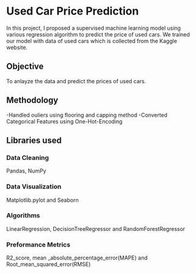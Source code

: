 
# Used Car Price Prediction
In this project, I proposed a supervised machine
learning model using various regression algorithm to predict the price of used cars.
We trained our model with data of used cars which is collected from the Kaggle website.

## Objective
To anlayze the data and predict the prices of used cars.

## Methodology
-Handled ouliers using flooring and capping method
-Converted Categorical Features using One-Hot-Encoding


## Libraries used

### Data Cleaning
Pandas, NumPy

### Data Visualization
Matplotlib.pylot and Seaborn

### Algorithms
LinearRegression, DecisionTreeRegressor and RandomForestRegressor

### Preformance Metrics
R2_score, mean _absolute_percentage_error(MAPE) and 
Root_mean_squared_error(RMSE)
